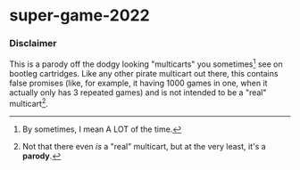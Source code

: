 # super-game-2022












### Disclaimer
This is a parody off the dodgy looking "multicarts" you sometimes[^1] see on bootleg cartridges. Like any other pirate multicart out there, this contains false promises (like, for example, it having 1000 games in one, when it actually only has 3 repeated games) and is not intended to be a "real" multicart[^2].


[^1]: By sometimes, I mean A LOT of the time.

[^2]: Not that there even _is_ a "real" multicart, but at the very least, it's a **parody**.
